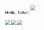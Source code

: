  Hello, folks! <img src="https://raw.githubusercontent.com/MartinHeinz/MartinHeinz/master/wave.gif" width="30px">
 



<a href="https://github.com/omer6167/github-readme-stats">
  <img align="center" src="https://github-readme-stats.vercel.app/api?username=omer6167&theme=tokyonight"/>
</a>
<a href="https://github.com/omer6167/convoychat">
  <img align="center" src="https://github-readme-stats.vercel.app/api/top-langs/?username=omer6167&theme=tokyonight"/>
</a>
<a href="https://github.com/omer6167/convoychat">
  <img align="center" src="https://github-readme-stats.vercel.app/wakatime?username=omer6167&theme=tokyonight"/>
</a>
<!--
**omer6167/omer6167** is a ✨ _special_ ✨ repository because its `README.md` (this file) appears on your GitHub profile.
 
 //Sample
 <img align="center" src="https://github-readme-stats.vercel.app/api/<CARD_TYPE>/?username=omer6167&theme=<Gradient>" />

https://github-readme-stats.vercel.app/api?username=yourusername&theme=highcontrast&show_icons=true&count_private=true)

<a href="https://github.com/anuraghazra/github-readme-stats">
  <img align="center" src="https://github-readme-stats.vercel.app/api/pin/?username=omer6167&repo=github-readme-stats&layout=compact" />
</a>
<a href="https://github.com/anuraghazra/convoychat">
  <img align="center" src="https://github-readme-stats.vercel.app/api/pin/?username=omer6167&repo=convoychat&layout=compact" />
</a>

All Themes
dark, radical, merko, gruvbox, tokyonight, onedark, cobalt, synthwave, highcontrast, dracula

Related Documents:
  https://betterprogramming.pub/3-steps-to-improve-your-github-overview-page-950c64d4d465

 //Sample


### Hi there 👋


Here are some ideas to get you started:

- 🔭 I’m currently working on ...
- 🌱 I’m currently learning ...
- 👯 I’m looking to collaborate on ...
- 🤔 I’m looking for help with ...
- 💬 Ask me about ...
- 📫 How to reach me: ...
- 😄 Pronouns: ...
- ⚡ Fun fact: ...
-->
